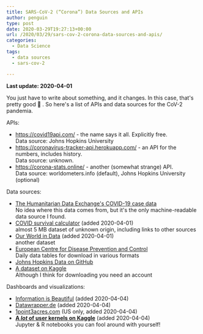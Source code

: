 ```yaml
---
title: SARS-CoV-2 (“Corona”) Data Sources and APIs
author: penguin
type: post
date: 2020-03-29T19:27:13+00:00
url: /2020/03/29/sars-cov-2-corona-data-sources-and-apis/
categories:
  - Data Science
tags:
  - data sources
  - sars-cov-2

---
```

**Last update: 2020-04-01**

You just have to write about something, and it changes. In this case, that's pretty good 🙂 . So here's a list of APIs and data sources for the CoV-2 pandemia.

APIs:

  * <https://covid19api.com/> - the name says it all. Explicitly free.  
    Data source: Johns Hopkins University
  * <https://coronavirus-tracker-api.herokuapp.com/> - an API for the numbers, includes history.  
    Data source: unknown.
  * <https://corona-stats.online/> - another (somewhat strange) API.  
    Data source: worldometers.info (default), Johns Hopkins University (optional)

Data sources:

  * [The Humanitarian Data Exchange's COVID-19 case data][1]  
    No idea where this data comes from, but it's the only machine-readable data source I found.
  * [COVID survival calculator][2] (added 2020-04-01)  
    almost 5 MB dataset of unknown origin, including links to other sources
  * [Our World in Data][3] (added 2020-04-01)  
    another dataset
  *  [European Centre for Disease Prevention and Control][4]  
    Daily data tables for download in various formats
  * [Johns Hopkins Data on GitHub][5]
  * [A dataset on Kaggle][6]  
    Although I think for downloading you need an account

Dashboards and visualizations:

  * [Information is Beautiful][7] (added 2020-04-04)
  * [Datawrapper.de][8] (added 2020-04-04)
  * [1point3acres.com][9] (US only, added 2020-04-04)
  * [**A _lot_ of user kernels on Kaggle**][10] (added 2020-04-04)  
    Jupyter & R notebooks you can fool around with yourself!

&nbsp;

 [1]: https://data.humdata.org/dataset/5dff64bc-a671-48da-aa87-2ca40d7abf02
 [2]: https://www.covid19survivalcalculator.com/download
 [3]: https://ourworldindata.org/coronavirus-source-data
 [4]: https://www.ecdc.europa.eu/en/publications-data/download-todays-data-geographic-distribution-covid-19-cases-worldwide
 [5]: https://github.com/CSSEGISandData/COVID-19
 [6]: https://www.kaggle.com/sudalairajkumar/novel-corona-virus-2019-dataset
 [7]: https://informationisbeautiful.net/visualizations/covid-19-coronavirus-infographic-datapack/
 [8]: https://blog.datawrapper.de/coronaviruscharts/
 [9]: https://coronavirus.1point3acres.com/#map
 [10]: https://www.kaggle.com/sudalairajkumar/novel-corona-virus-2019-dataset/kernels